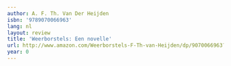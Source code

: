 ```yaml
---
author: A. F. Th. Van Der Heijden
isbn: '9789070066963'
lang: nl
layout: review
title: 'Weerborstels: Een novelle'
url: http://www.amazon.com/Weerborstels-F-Th-van-Heijden/dp/9070066963?SubscriptionId=0VMG0VFGBMRWVRA58R02&tag=ldvd-20&linkCode=xm2&camp=2025&creative=165953&creativeASIN=9070066963
year: 0
---
```


